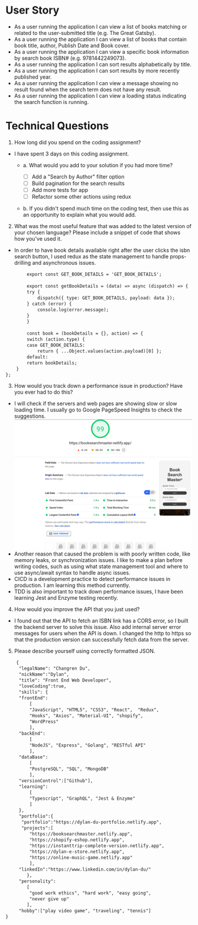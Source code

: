 # User Story
* As a user running the application I can view a list of books matching or related to the user-submitted title (e.g. The Great Gatsby).
* As a user running the application I can view a list of books that contain book title, author, Publish Date and Book cover.
* As a user running the application I can view a specific book information by search book ISBN# (e.g. 9781442249073).
* As a user running the application I can	sort results alphabetically by title.
* As a user running the application I can	sort results by more recently published year.
* As a user running the application I can view a message showing no result found when the search term does not have any result.
* As a user running the application I can view a loading status indicating the search function is running.

# Technical Questions
1.	How long did you spend on the coding assignment? 
* I have spent 3 days on this coding assignment.
	* a.	What would you add to your solution if you had more time?

		- [ ] Add a "Search by Author" filter option
		- [ ] Build pagination for the search results
		- [ ] Add more tests for app
		- [ ] Refactor some other actions using redux

	* b.	If you didn't spend much time on the coding test, then use this as an opportunity to explain what you would add.
2.	What was the most useful feature that was added to the latest version of your chosen language? Please include a snippet of code that shows how you've used it.	
* In order to have book details available right after the user clicks the isbn search button, I used redux as the state management to handle props-drilling and asynchronous issues.

```
		export const GET_BOOK_DETAILS = 'GET_BOOK_DETAILS';

		export const getBookDetails = (data) => async (dispatch) => {
		try {
			dispatch({ type: GET_BOOK_DETAILS, payload: data });
		} catch (error) {
			console.log(error.message);
		}
		}

		const book = (bookDetails = {}, action) => {
		switch (action.type) {
		case GET_BOOK_DETAILS:
			return { ...Object.values(action.payload)[0] };
		default:
		return bookDetails;
	}
};
```

3.	How would you track down a performance issue in production? Have you ever had to do this?
 - I will check if the servers and web pages are showing slow or slow loading time. I usually go to Google PageSpeed Insights to check the suggestions.
 ![alt text](https://github.com/dylangit01/Book_Search_App_BMO/blob/main/client/src/images/PageSpeedInsights.png?raw=true)
 - Another reason that caused the problem is with poorly written code, like memory leaks, or synchronization issues. I like to make a plan before writing codes, such as using what state management tool and where to use async/await syntax to handle async issues.
 - CICD is a development practice to detect performance issues in production. I am learning this method currently. 
 - TDD is also important to track down performance issues, I have been learning Jest and Enzyme testing recently.

4.	How would you improve the API that you just used?
- I found out that the API to fetch an ISBN link has a CORS error, so I built the backend server to solve this issue. Also add internal server error messages for users when the API is down. I changed the http to https so that the production version can successfully fetch data from the server.

5.	Please describe yourself using correctly formatted JSON.
```
	{
	 "legalName": "Changren Du",
	 "nickName":"Dylan",
	 "title": "Front End Web Developer",
	 "loveCoding":true,
	 "skills": {
	 "frontEnd":
		 [
		 "JavaScript", "HTML5", "CSS3", "React",  "Redux",
		 "Hooks", "Axios", "Material-UI", "shopify",
		 "WordPress"
		 ],
	 "backEnd": 
		 [
		 "NodeJS", "Express", "Golang", "RESTful API"
		 ],
	 "dataBase":
		 [
		 "PostgreSQL", "SQL", "MongoDB"
		 ],
	 "versionControl":["Github"],
	 "learning":
		 [
		 "Typescript", "GraphQL", "Jest & Enzyme"
		 ]
	 },
	 "portfolio":{
	  "portfolio":"https://dylan-du-portfolio.netlify.app",
	  "projects":[
		 "https://booksearchmaster.netlify.app", 
		 "https://shopify-eshop.netlify.app", 
		 "https://instanttrip-complete-version.netlify.app",
		 "https://dylan-e-store.netlify.app", 
		 "https://online-music-game.netlify.app"
		 ],
	 "linkedIn":"https://www.linkedin.com/in/dylan-du/"
		},
	 "personality":
		[
		 "good work ethics", "hard work", "easy going",
		 "never give up"
		],
	 "hobby":["play video game", "traveling", "tennis"]
}
```